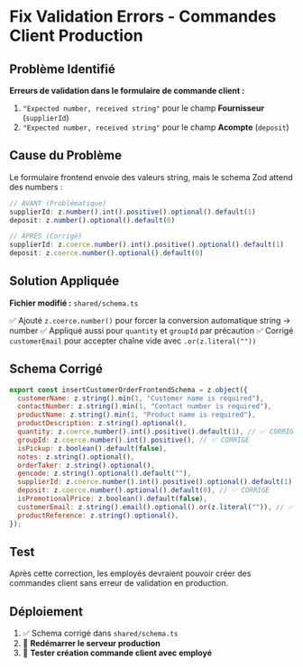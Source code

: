 # Fix Validation Errors - Commandes Client Production

## Problème Identifié

**Erreurs de validation dans le formulaire de commande client :**
1. `"Expected number, received string"` pour le champ **Fournisseur** (`supplierId`)
2. `"Expected number, received string"` pour le champ **Acompte** (`deposit`)

## Cause du Problème

Le formulaire frontend envoie des valeurs string, mais le schema Zod attend des numbers :

```javascript
// AVANT (Problématique)
supplierId: z.number().int().positive().optional().default(1)
deposit: z.number().optional().default(0)

// APRÈS (Corrigé)
supplierId: z.coerce.number().int().positive().optional().default(1)
deposit: z.coerce.number().optional().default(0)
```

## Solution Appliquée

**Fichier modifié :** `shared/schema.ts`

✅ Ajouté `z.coerce.number()` pour forcer la conversion automatique string → number
✅ Appliqué aussi pour `quantity` et `groupId` par précaution
✅ Corrigé `customerEmail` pour accepter chaîne vide avec `.or(z.literal(""))`

## Schema Corrigé

```javascript
export const insertCustomerOrderFrontendSchema = z.object({
  customerName: z.string().min(1, "Customer name is required"),
  contactNumber: z.string().min(1, "Contact number is required"),
  productName: z.string().min(1, "Product name is required"),
  productDescription: z.string().optional(),
  quantity: z.coerce.number().int().positive().default(1), // ✅ CORRIGÉ
  groupId: z.coerce.number().int().positive(), // ✅ CORRIGÉ
  isPickup: z.boolean().default(false),
  notes: z.string().optional(),
  orderTaker: z.string().optional(),
  gencode: z.string().optional().default(""),
  supplierId: z.coerce.number().int().positive().optional().default(1), // ✅ CORRIGÉ
  deposit: z.coerce.number().optional().default(0), // ✅ CORRIGÉ
  isPromotionalPrice: z.boolean().default(false),
  customerEmail: z.string().email().optional().or(z.literal("")), // ✅ CORRIGÉ
  productReference: z.string().optional(),
});
```

## Test

Après cette correction, les employés devraient pouvoir créer des commandes client sans erreur de validation en production.

## Déploiement

1. ✅ Schema corrigé dans `shared/schema.ts`
2. 🔄 **Redémarrer le serveur production**
3. 🧪 **Tester création commande client avec employé**